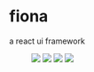 # fiona

a react ui framework

<figure>
    <a href="https://img.shields.io/circleci/project/github/xuzpeng/fiona-ui/master.svg"><img src="https://img.shields.io/circleci/project/github/xuzpeng/fiona-ui/master.svg"></a>
    <a href="https://circleci.com/gh/xuzpeng/fiona-ui/tree/master"><img src="https://circleci.com/gh/xuzpeng/fiona-ui/tree/master.svg?style=svg"></a>
    <a href="https://img.shields.io/github/languages/count/xuzpeng/fiona-ui.svg"><img src="https://img.shields.io/github/languages/count/xuzpeng/fiona-ui.svg"></a>
    <a href="https://img.shields.io/npm/l/fiona-ui.svg"><img src="https://img.shields.io/npm/l/fiona-ui.svg"></a>
</figure>
